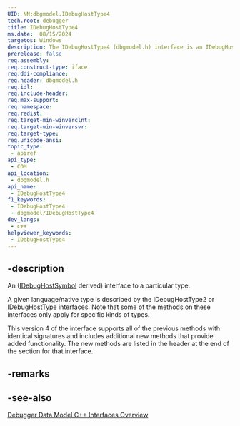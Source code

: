 ```yaml
---
UID: NN:dbgmodel.IDebugHostType4
tech.root: debugger
title: IDebugHostType4
ms.date:  08/15/2024
targetos: Windows
description: The IDebugHostType4 (dbgmodel.h) interface is an IDebugHostSymbol derived interface that provides access to a particular type.
prerelease: false
req.assembly: 
req.construct-type: iface
req.ddi-compliance: 
req.header: dbgmodel.h
req.idl: 
req.include-header: 
req.max-support: 
req.namespace: 
req.redist: 
req.target-min-winverclnt: 
req.target-min-winversvr: 
req.target-type: 
req.unicode-ansi: 
topic_type:
 - apiref
api_type:
 - COM
api_location:
 - dbgmodel.h
api_name:
 - IDebugHostType4
f1_keywords:
 - IDebugHostType4
 - dbgmodel/IDebugHostType4
dev_langs:
 - c++
helpviewer_keywords:
 - IDebugHostType4
---
```


## -description

An ([IDebugHostSymbol](nn-dbgmodel-idebughostsymbol.md) derived) interface to a particular type.

A given language/native type is described by the IDebugHostType2 or [IDebugHostType](nn-dbgmodel-idebughosttype.md) interfaces. Note that some of the methods on these interfaces only apply for specific kinds of types.

This version 4 of the interface supports all of the previous methods with identical signatures and includes additional new methods that provide added functionality. The new methods are listed in the header at the end of the section for that interface.

## -remarks

## -see-also

[Debugger Data Model C++ Interfaces Overview](/windows-hardware/drivers/debugger/data-model-cpp-overview)
